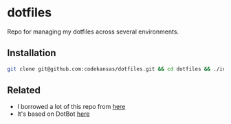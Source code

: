 # dotfiles

Repo for managing my dotfiles across several environments.

## Installation

```sh
git clone git@github.com:codekansas/dotfiles.git && cd dotfiles && ./install
```

## Related

- I borrowed a lot of this repo from [here](https://github.com/mikejqzhang/dotfiles)
- It's based on DotBot [here](https://github.com/anishathalye/dotbot)
